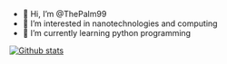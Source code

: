 - 👋 Hi, I’m @ThePalm99
- 👀 I’m interested in nanotechnologies and computing
- 🌱 I’m currently learning python programming

<!---
ThePalm99/ThePalm99 is a ✨ special ✨ repository because its `README.md` (this file) appears on your GitHub profile.
You can click the Preview link to take a look at your changes.
--->
[![Github stats](https://github-readme-stats.vercel.app/api?username=il-palmi&count_private=true&include_all_commits=true&theme=gotham)](https://il-palmi.github.io/)
